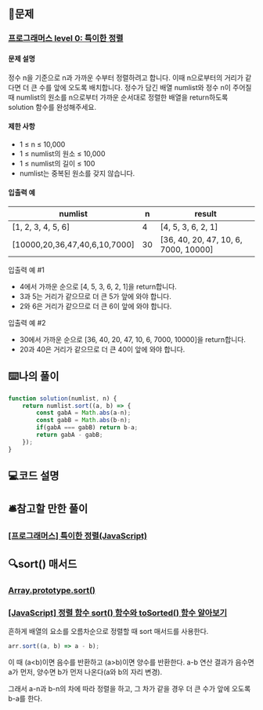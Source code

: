 ## 📝문제
### [프로그래머스 level 0: 특이한 정렬](https://school.programmers.co.kr/learn/courses/30/lessons/120880)

#### 문제 설명
정수 n을 기준으로 n과 가까운 수부터 정렬하려고 합니다. 이때 n으로부터의 거리가 같다면 더 큰 수를 앞에 오도록 배치합니다. 정수가 담긴 배열 numlist와 정수 n이 주어질 때 numlist의 원소를 n으로부터 가까운 순서대로 정렬한 배열을 return하도록 solution 함수를 완성해주세요.
#### 제한 사항
+ 1 ≤ n ≤ 10,000
+ 1 ≤ numlist의 원소 ≤ 10,000
+ 1 ≤ numlist의 길이 ≤ 100
+ numlist는 중복된 원소를 갖지 않습니다.
#### 입출력 예
|numlist | n | result|
|--|--|--|
|[1, 2, 3, 4, 5, 6]|4|[4, 5, 3, 6, 2, 1] |
|[10000,20,36,47,40,6,10,7000]|30|[36, 40, 20, 47, 10, 6, 7000, 10000]|


입출력 예 #1
+ 4에서 가까운 순으로 [4, 5, 3, 6, 2, 1]을 return합니다.
+ 3과 5는 거리가 같으므로 더 큰 5가 앞에 와야 합니다.
+ 2와 6은 거리가 같으므로 더 큰 6이 앞에 와야 합니다.

입출력 예 #2
+ 30에서 가까운 순으로 [36, 40, 20, 47, 10, 6, 7000, 10000]을 return합니다.
+ 20과 40은 거리가 같으므로 더 큰 40이 앞에 와야 합니다.


## ⌨️나의 풀이
```js
function solution(numlist, n) {
    return numlist.sort((a, b) => {
        const gabA = Math.abs(a-n);
        const gabB = Math.abs(b-n);
        if(gabA === gabB) return b-a;
        return gabA - gabB;
    });
}
```

## 💻코드 설명

## 🛎️참고할 만한 풀이
### [[프로그래머스] 특이한 정렬(JavaScript)](https://pixx.tistory.com/82)

## 🔍sort() 매서드
### [Array.prototype.sort()](https://developer.mozilla.org/ko/docs/Web/JavaScript/Reference/Global_Objects/Array/sort)
### [[JavaScript] 정렬 함수 sort() 함수와 toSorted() 함수 알아보기](https://pixx.tistory.com/22)

흔하게 배열의 요소를 오름차순으로 정렬할 때 sort 매서드를 사용한다.
```js
arr.sort((a, b) => a - b);
```
이 때 (a<b)이면 음수를 반환하고
(a>b)이면 양수를 반환한다.
a-b 연산 결과가 음수면 a가 먼저, 양수면 b가 먼저 나온다(a와 b의 자리 변경).  

그래서 a-n과 b-n의 차에 따라 정렬을 하고, 그 차가 같을 경우 더 큰 수가 앞에 오도록 b-a를 한다.